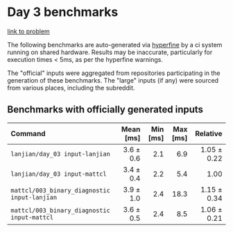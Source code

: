 # Day 3 benchmarks

[link to problem](http://adventofcode.com/2021/day/3)

The following benchmarks are auto-generated via [hyperfine](https://github.com/sharkdp/hyperfine) by a ci system running on shared hardware. Results may be inaccurate, particularly for execution times < 5ms, as per the hyperfine warnings.

The "official" inputs were aggregated from repositories participating in the generation of these benchmarks. The "large" inputs (if any) were sourced from various places, including the subreddit.

## Benchmarks with officially generated inputs
| Command | Mean [ms] | Min [ms] | Max [ms] | Relative |
|:---|---:|---:|---:|---:|
| `lanjian/day_03 input-lanjian` | 3.6 ± 0.6 | 2.1 | 6.9 | 1.05 ± 0.22 |
| `lanjian/day_03 input-mattcl` | 3.4 ± 0.4 | 2.2 | 5.4 | 1.00 |
| `mattcl/003_binary_diagnostic input-lanjian` | 3.9 ± 1.0 | 2.4 | 18.3 | 1.15 ± 0.34 |
| `mattcl/003_binary_diagnostic input-mattcl` | 3.6 ± 0.5 | 2.4 | 8.5 | 1.06 ± 0.21 |

